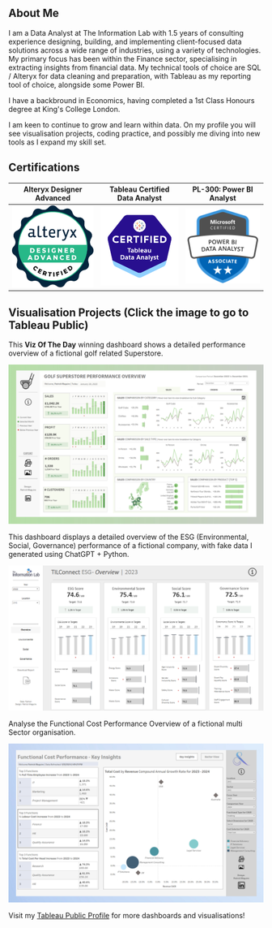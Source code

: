 ## About Me

<!--
**pmaggggg/pmaggggg** is a ✨ _special_ ✨ repository because its `README.md` (this file) appears on your GitHub profile.

Here are some ideas to get you started:

- 🔭 I’m currently working on ...
- 🌱 I’m currently learning ...
- 👯 I’m looking to collaborate on ...
- 🤔 I’m looking for help with ...
- 💬 Ask me about ...
- 📫 How to reach me: ...
- 😄 Pronouns: ...
- ⚡ Fun fact: ...
-->
I am a Data Analyst at The Information Lab with 1.5 years of consulting experience designing, building, and implementing client-focused data solutions across a wide range of industries, using a variety of technologies. My primary focus has been within the Finance sector, specialising in extracting insights from financial data. My technical tools of choice are SQL / Alteryx for data cleaning and preparation, with Tableau as my reporting tool of choice, alongside some Power BI.

I have a backbround in Economics, having completed a 1st Class Honours degree at King's College London. 

I am keen to continue to grow and learn within data. On my profile you will see visualisation projects, coding practice, and possibly me diving into new tools as I expand my skill set.

## Certifications

| Alteryx Designer Advanced | Tableau Certified Data Analyst | PL-300: Power BI Analyst |
|---------------------------|------------------------------|--------------------------|
| ![Alteryx](https://raw.githubusercontent.com/pmaggggg/pmaggggg/main/alteryx-designer-advanced-certification.png) | ![Tableau](https://raw.githubusercontent.com/pmaggggg/pmaggggg/main/tableau-certified-data-analyst.1.png) | ![PL-300](https://raw.githubusercontent.com/pmaggggg/pmaggggg/main/pl_300.png) |

## Visualisation Projects (Click the image to go to Tableau Public)
This **Viz Of The Day** winning dashboard shows a detailed performance overview of a fictional golf related Superstore. 

[![Golf Superstore Performance Dashboard](https://raw.githubusercontent.com/pmaggggg/pmaggggg/main/Golf%20image)](https://public.tableau.com/app/profile/patrick.maguire/viz/GolfSuperstorePerformanceOverview/GolfSuperstorePerformanceOverview)

This dashboard displays a detailed overview of the ESG (Environmental, Social, Governance) performance of a fictional company, with fake data I generated using ChatGPT + Python.

[![ESG Analysis Dashboard](https://raw.githubusercontent.com/pmaggggg/pmaggggg/main/esg%2Bimage.png)](https://public.tableau.com/app/profile/patrick.maguire/viz/ESGAnalysisDashboard-TILConnect/Overview)

Analyse the Functional Cost Performance Overview of a fictional multi Sector organisation.

[![Functional Cost Performance Dashboard](https://raw.githubusercontent.com/pmaggggg/pmaggggg/main/FCP.png)](https://public.tableau.com/app/profile/patrick.maguire/viz/FunctionalCostPerformanceOverview/KeyInsights)

Visit my [Tableau Public Profile](https://public.tableau.com/profile/patrick.maguire) for more dashboards and visualisations!









